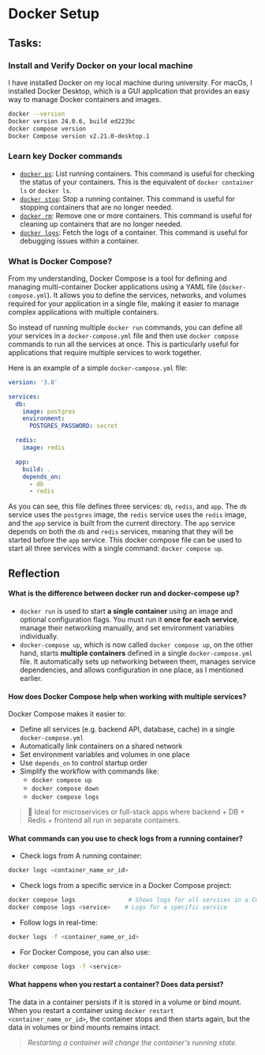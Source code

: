 # Docker Setup
## Tasks:
### Install and Verify Docker on your local machine
I have installed Docker on my local machine during university. For macOs, I installed Docker Desktop, which is a GUI application that provides an easy way to manage Docker containers and images. 
```bash
docker --version
Docker version 24.0.6, build ed223bc
docker compose version
Docker Compose version v2.21.0-desktop.1
```

### Learn key Docker commands
- [`docker ps`](https://docs.docker.com/reference/cli/docker/ps/): List running containers. This command is useful for checking the status of your containers. This is the equivalent of `docker container ls` or `docker ls`.
- [`docker stop`](https://docs.docker.com/reference/cli/docker/container/stop/): Stop a running container. This command is useful for stopping containers that are no longer needed.
- [`docker rm`](https://docs.docker.com/reference/cli/docker/container/rm/): Remove one or more containers. This command is useful for cleaning up containers that are no longer needed.
- [`docker logs`](https://docs.docker.com/reference/cli/docker/logs/): Fetch the logs of a container. This command is useful for debugging issues within a container.

### What is Docker Compose?
From my understanding, Docker Compose is a tool for defining and managing multi-container Docker applications using a YAML file (`docker-compose.yml`). It allows you to define the services, networks, and volumes required for your application in a single file, making it easier to manage complex applications with multiple containers. 

So instead of running multiple `docker run` commands, you can define all your services in a `docker-compose.yml` file and then use `docker compose` commands to run all the services at once. This is particularly useful for applications that require multiple services to work together.

Here is an example of a simple `docker-compose.yml` file:
```yaml
version: '3.8'

services:
  db:
    image: postgres
    environment:
      POSTGRES_PASSWORD: secret

  redis:
    image: redis

  app:
    build: .
    depends_on:
      - db
      - redis
```
As you can see, this file defines three services: `db`, `redis`, and `app`. The `db` service uses the `postgres` image, the `redis` service uses the `redis` image, and the `app` service is built from the current directory. The `app` service depends on both the `db` and `redis` services, meaning that they will be started before the `app` service. This docker compose file can be used to start all three services with a single command: `docker compose up`.

## Reflection
#### What is the difference between docker run and docker-compose up?
- `docker run` is used to start **a single container** using an image and optional configuration flags. You must run it **once for each service**, manage their networking manually, and set environment variables individually.
- `docker-compose up`, which is now called `docker compose up`, on the other hand, starts **multiple containers** defined in a single `docker-compose.yml` file. It automatically sets up networking between them, manages service dependencies, and allows configuration in one place, as I mentioned earlier.

#### How does Docker Compose help when working with multiple services?
Docker Compose makes it easier to:
- Define all services (e.g. backend API, database, cache) in a single `docker-compose.yml`
- Automatically link containers on a shared network
- Set environment variables and volumes in one place
- Use `depends_on` to control startup order
- Simplify the workflow with commands like:
  - `docker compose up`
  - `docker compose down`
  - `docker compose logs`

> 🚀 Ideal for microservices or full-stack apps where backend + DB + Redis + frontend all run in separate containers.

#### What commands can you use to check logs from a running container?
- Check logs from A running container:
```bash
docker logs <container_name_or_id>
``` 
- Check logs from a specific service in a Docker Compose project:
```bash
docker compose logs               # Shows logs for all services in a Compose project
docker compose logs <service>    # Logs for a specific service
```
- Follow logs in real-time:
```bash
docker logs -f <container_name_or_id>
```
- For Docker Compose, you can also use:
```bash
docker compose logs -f <service>
```
#### What happens when you restart a container? Does data persist?
The data in a container persists if it is stored in a volume or bind mount. When you restart a container using `docker restart <container_name_or_id>`, the container stops and then starts again, but the data in volumes or bind mounts remains intact.

> *Restarting a container will change the container's running state.* 